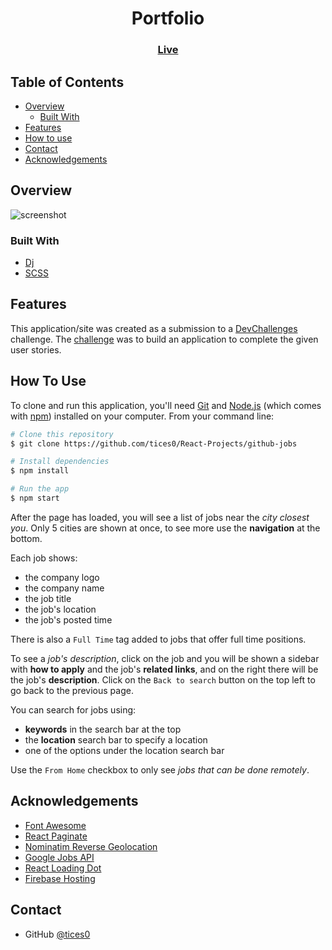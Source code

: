 <!-- Please update value in the {}  -->

<h1 align="center">Portfolio</h1>

<div align="center">
  <h3>
    <a href="https://tochidavids.netlify.app">
      Live
    </a>
  </h3>
</div>

<!-- TABLE OF CONTENTS -->

## Table of Contents

-   [Overview](#overview)
    -   [Built With](#built-with)
-   [Features](#features)
-   [How to use](#how-to-use)
-   [Contact](#contact)
-   [Acknowledgements](#acknowledgements)

<!-- OVERVIEW -->

## Overview

![screenshot](./src/media/screenshot.png)

### Built With

<!-- This section should list any major frameworks that you built your project using. Here are a few examples.-->

-   [Dj](https://reactjs.org/)
-   [SCSS](https://sass-lang.com/)

## Features

<!-- List the features of your application or follow the template. Don't share the figma file here :) -->

This application/site was created as a submission to a [DevChallenges](https://devchallenges.io/challenges) challenge. The [challenge](https://devchallenges.io/challenges/TtUjDt19eIHxNQ4n5jps) was to build an application to complete the given user stories.

## How To Use

<!-- Example: -->

To clone and run this application, you'll need [Git](https://git-scm.com) and [Node.js](https://nodejs.org/en/download/) (which comes with [npm](http://npmjs.com)) installed on your computer. From your command line:

```bash
# Clone this repository
$ git clone https://github.com/tices0/React-Projects/github-jobs

# Install dependencies
$ npm install

# Run the app
$ npm start
```

After the page has loaded, you will see a list of jobs near the _city closest you_. Only 5 cities are shown at once, to see more use the **navigation** at the bottom.

Each job shows:

-   the company logo
-   the company name
-   the job title
-   the job's location
-   the job's posted time

There is also a `Full Time` tag added to jobs that offer full time positions.

To see a _job's description_, click on the job and you will be shown a sidebar with **how to apply** and the job's **related links**, and on the right there will be the job's **description**. Click on the `Back to search` button on the top left to go back to the previous page.

You can search for jobs using:

-   **keywords** in the search bar at the top
-   the **location** search bar to specify a location
-   one of the options under the location search bar

Use the `From Home` checkbox to only see _jobs that can be done remotely_.

## Acknowledgements

<!-- This section should list any articles or add-ons/plugins that helps you to complete the project. This is optional but it will help you in the future. For example: -->

-   [Font Awesome](https://fontawesome.com/)
-   [React Paginate](https://www.npmjs.com/package/react-paginate)
-   [Nominatim Reverse Geolocation](https://nominatim.org/release-docs/latest/api/Reverse/)
-   [Google Jobs API](https://serpapi.com/google-jobs-api)
-   [React Loading Dot](https://www.npmjs.com/package/react-loading-dot)
-   [Firebase Hosting](https://firebase.google.com/)

## Contact

<!-- -   Website [your-website.com](https://{your-web-site-link}) -->

-   GitHub [@tices0](https://{github.com/ytices0})
